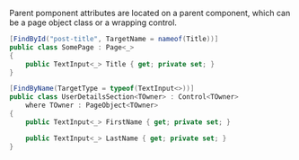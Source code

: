 Parent pomponent attributes are located on a parent component, which can be a page object class or a wrapping control.

```cs
[FindById("post-title", TargetName = nameof(Title))]
public class SomePage : Page<_>
{
    public TextInput<_> Title { get; private set; }
}
```

```cs
[FindByName(TargetType = typeof(TextInput<>))]
public class UserDetailsSection<TOwner> : Control<TOwner>
    where TOwner : PageObject<TOwner>
{
    public TextInput<_> FirstName { get; private set; }

    public TextInput<_> LastName { get; private set; }
}
```
